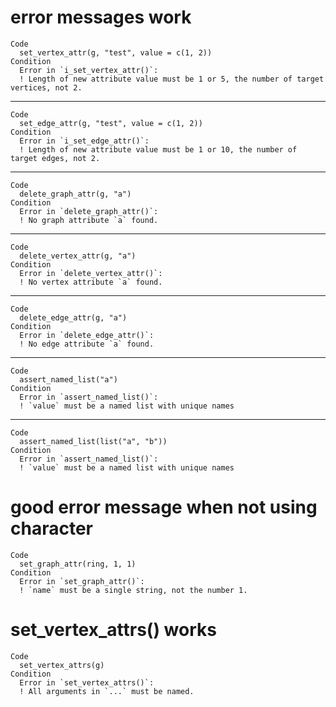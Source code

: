 # error messages work

    Code
      set_vertex_attr(g, "test", value = c(1, 2))
    Condition
      Error in `i_set_vertex_attr()`:
      ! Length of new attribute value must be 1 or 5, the number of target vertices, not 2.

---

    Code
      set_edge_attr(g, "test", value = c(1, 2))
    Condition
      Error in `i_set_edge_attr()`:
      ! Length of new attribute value must be 1 or 10, the number of target edges, not 2.

---

    Code
      delete_graph_attr(g, "a")
    Condition
      Error in `delete_graph_attr()`:
      ! No graph attribute `a` found.

---

    Code
      delete_vertex_attr(g, "a")
    Condition
      Error in `delete_vertex_attr()`:
      ! No vertex attribute `a` found.

---

    Code
      delete_edge_attr(g, "a")
    Condition
      Error in `delete_edge_attr()`:
      ! No edge attribute `a` found.

---

    Code
      assert_named_list("a")
    Condition
      Error in `assert_named_list()`:
      ! `value` must be a named list with unique names

---

    Code
      assert_named_list(list("a", "b"))
    Condition
      Error in `assert_named_list()`:
      ! `value` must be a named list with unique names

# good error message when not using character

    Code
      set_graph_attr(ring, 1, 1)
    Condition
      Error in `set_graph_attr()`:
      ! `name` must be a single string, not the number 1.

# set_vertex_attrs() works

    Code
      set_vertex_attrs(g)
    Condition
      Error in `set_vertex_attrs()`:
      ! All arguments in `...` must be named.

